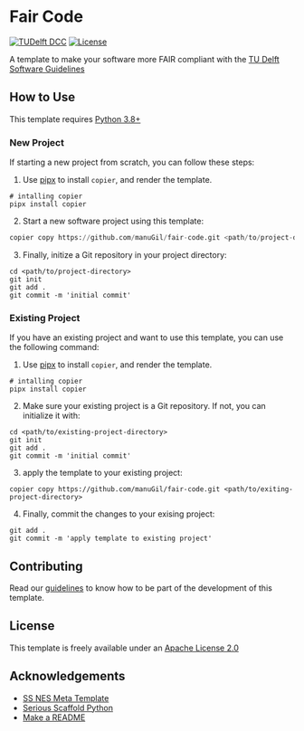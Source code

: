 # Fair Code
[![TUDelft DCC](https://img.shields.io/badge/tu_delft-DCC-black?style=flat&label=TU%20Delft&labelColor=%23000000%20&color=%2300A6D6)](https://dcc.tudelft.nl)
[![License](https://img.shields.io/badge/License-Apache_2.0-blue.svg)](https://opensource.org/licenses/Apache-2.0)

A template to make your software more FAIR compliant with the [TU Delft Software Guidelines](https://zenodo.org/records/4629635)

## How to Use
This template requires [Python 3.8+](https://www.python.org/downloads/) 

### New Project
If starting a new project from scratch, you can follow these steps:
1. Use [pipx](https://pipx.pypa.io/stable/installation/) to install `copier`, and render the template.

```shell
# intalling copier
pipx install copier
```

2. Start a new software project using this template:

```python
copier copy https://github.com/manuGil/fair-code.git <path/to/project-directory>
```

3. Finally, initize a Git repository in your project directory:

```shell
cd <path/to/project-directory>
git init
git add . 
git commit -m 'initial commit'
```
### Existing Project

If you have an existing project and want to use this template, you can use the following command:

1. Use [pipx](https://pipx.pypa.io/stable/installation/) to install `copier`, and render the template.

```shell
# intalling copier
pipx install copier
```

2. Make sure your existing project is a Git repository. If not, you can initialize it with:

```shell
cd <path/to/existing-project-directory>
git init    
git add .
git commit -m 'initial commit'
```

3. apply the template to your existing project:
```shell
copier copy https://github.com/manuGil/fair-code.git <path/to/exiting-project-directory> 
```

4. Finally, commit the changes to your exising project:

```shell
git add . 
git commit -m 'apply template to existing project'
```

## Contributing
Read our [guidelines](CONTRIBUTING.md) to know how to be part of the development of this template. 

## License

This template is freely available under an [Apache License 2.0](https://choosealicense.com/licenses/apache-2.0/)

## Acknowledgements

* [SS NES Meta Template](https://github.com/SS-NES/meta-template)
* [Serious Scaffold Python](https://github.com/serious-scaffold/ss-python)
* [Make a README](https://www.makeareadme.com/)
